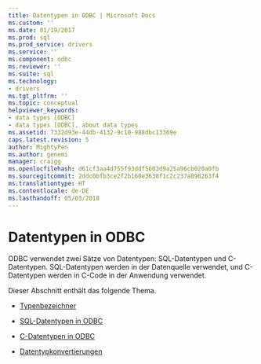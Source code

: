 ```yaml
---
title: Datentypen in ODBC | Microsoft Docs
ms.custom: ''
ms.date: 01/19/2017
ms.prod: sql
ms.prod_service: drivers
ms.service: ''
ms.component: odbc
ms.reviewer: ''
ms.suite: sql
ms.technology:
- drivers
ms.tgt_pltfrm: ''
ms.topic: conceptual
helpviewer_keywords:
- data types [ODBC]
- data types [ODBC], about data types
ms.assetid: 7332d93e-44db-4132-9c10-988dbc13369e
caps.latest.revision: 5
author: MightyPen
ms.author: genemi
manager: craigg
ms.openlocfilehash: d61cf3aa4d755f93ddf5603d9a25a96cb020a0fb
ms.sourcegitcommit: 2ddc0bfb3ce2f2b160e3638f1c2c237a898263f4
ms.translationtype: HT
ms.contentlocale: de-DE
ms.lasthandoff: 05/03/2018
---
```

# <a name="data-types-in-odbc"></a>Datentypen in ODBC
ODBC verwendet zwei Sätze von Datentypen: SQL-Datentypen und C-Datentypen. SQL-Datentypen werden in der Datenquelle verwendet, und C-Datentypen werden in C-Code in der Anwendung verwendet.  
  
 Dieser Abschnitt enthält das folgende Thema.  
  
-   [Typenbezeichner](../../../odbc/reference/develop-app/type-identifiers.md)  
  
-   [SQL-Datentypen in ODBC](../../../odbc/reference/develop-app/sql-data-types-in-odbc.md)  
  
-   [C-Datentypen in ODBC](../../../odbc/reference/develop-app/c-data-types-in-odbc.md)  
  
-   [Datentypkonvertierungen](../../../odbc/reference/develop-app/data-type-conversions.md)

